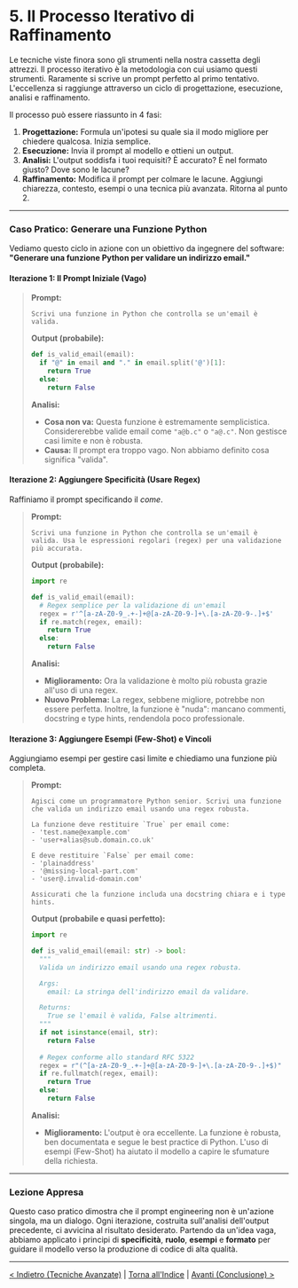 # 5. Il Processo Iterativo di Raffinamento

Le tecniche viste finora sono gli strumenti nella nostra cassetta degli attrezzi. Il processo iterativo è la metodologia con cui usiamo questi strumenti. Raramente si scrive un prompt perfetto al primo tentativo. L'eccellenza si raggiunge attraverso un ciclo di progettazione, esecuzione, analisi e raffinamento.

Il processo può essere riassunto in 4 fasi:

1.  **Progettazione:** Formula un'ipotesi su quale sia il modo migliore per chiedere qualcosa. Inizia semplice.
2.  **Esecuzione:** Invia il prompt al modello e ottieni un output.
3.  **Analisi:** L'output soddisfa i tuoi requisiti? È accurato? È nel formato giusto? Dove sono le lacune?
4.  **Raffinamento:** Modifica il prompt per colmare le lacune. Aggiungi chiarezza, contesto, esempi o una tecnica più avanzata. Ritorna al punto 2.

---

### Caso Pratico: Generare una Funzione Python

Vediamo questo ciclo in azione con un obiettivo da ingegnere del software: **"Generare una funzione Python per validare un indirizzo email."**

#### Iterazione 1: Il Prompt Iniziale (Vago)

> **Prompt:**
> ```
> Scrivi una funzione in Python che controlla se un'email è valida.
> ```
> 
> **Output (probabile):**
> ```python
> def is_valid_email(email):
>   if "@" in email and "." in email.split('@')[1]:
>     return True
>   else:
>     return False
> ```
> 
> **Analisi:**
> *   **Cosa non va:** Questa funzione è estremamente semplicistica. Considererebbe valide email come `"a@b.c"` o `"a@.c"`. Non gestisce casi limite e non è robusta.
> *   **Causa:** Il prompt era troppo vago. Non abbiamo definito cosa significa "valida".

#### Iterazione 2: Aggiungere Specificità (Usare Regex)

Raffiniamo il prompt specificando il *come*.

> **Prompt:**
> ```
> Scrivi una funzione in Python che controlla se un'email è valida. Usa le espressioni regolari (regex) per una validazione più accurata.
> ```
> 
> **Output (probabile):**
> ```python
> import re
> 
> def is_valid_email(email):
>   # Regex semplice per la validazione di un'email
>   regex = r'^[a-zA-Z0-9_.+-]+@[a-zA-Z0-9-]+\.[a-zA-Z0-9-.]+$'
>   if re.match(regex, email):
>     return True
>   else:
>     return False
> ```
> 
> **Analisi:**
> *   **Miglioramento:** Ora la validazione è molto più robusta grazie all'uso di una regex.
> *   **Nuovo Problema:** La regex, sebbene migliore, potrebbe non essere perfetta. Inoltre, la funzione è "nuda": mancano commenti, docstring e type hints, rendendola poco professionale.

#### Iterazione 3: Aggiungere Esempi (Few-Shot) e Vincoli

Aggiungiamo esempi per gestire casi limite e chiediamo una funzione più completa.

> **Prompt:**
> ```
> Agisci come un programmatore Python senior. Scrivi una funzione che valida un indirizzo email usando una regex robusta.
> 
> La funzione deve restituire `True` per email come:
> - 'test.name@example.com'
> - 'user+alias@sub.domain.co.uk'
> 
> E deve restituire `False` per email come:
> - 'plainaddress'
> - '@missing-local-part.com'
> - 'user@.invalid-domain.com'
> 
> Assicurati che la funzione includa una docstring chiara e i type hints.
> ```
> 
> **Output (probabile e quasi perfetto):**
> ```python
> import re
> 
> def is_valid_email(email: str) -> bool:
>   """
>   Valida un indirizzo email usando una regex robusta.
> 
>   Args:
>     email: La stringa dell'indirizzo email da validare.
> 
>   Returns:
>     True se l'email è valida, False altrimenti.
>   """
>   if not isinstance(email, str):
>     return False
>   
>   # Regex conforme allo standard RFC 5322
>   regex = r"(^[a-zA-Z0-9_.+-]+@[a-zA-Z0-9-]+\.[a-zA-Z0-9-.]+$)"
>   if re.fullmatch(regex, email):
>     return True
>   else:
>     return False
> ```
> 
> **Analisi:**
> *   **Miglioramento:** L'output è ora eccellente. La funzione è robusta, ben documentata e segue le best practice di Python. L'uso di esempi (Few-Shot) ha aiutato il modello a capire le sfumature della richiesta.

---

### Lezione Appresa

Questo caso pratico dimostra che il prompt engineering non è un'azione singola, ma un dialogo. Ogni iterazione, costruita sull'analisi dell'output precedente, ci avvicina al risultato desiderato. Partendo da un'idea vaga, abbiamo applicato i principi di **specificità**, **ruolo**, **esempi** e **formato** per guidare il modello verso la produzione di codice di alta qualità.

---

[< Indietro (Tecniche Avanzate)](./04-tecniche-avanzate.md) | [Torna all'Indice](./index.md) | [Avanti (Conclusione) >](./06-conclusione.md)
